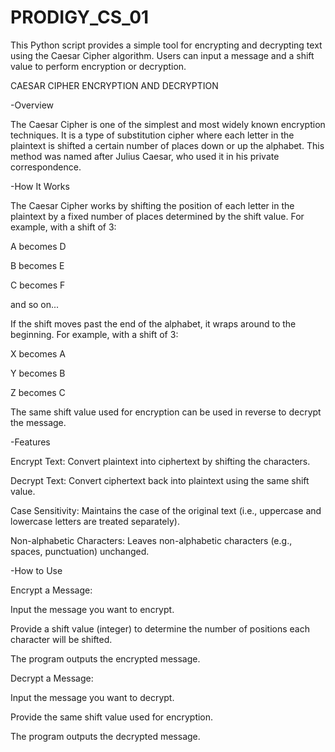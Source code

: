 # PRODIGY_CS_01
This Python script provides a simple tool for encrypting and decrypting text using the Caesar Cipher algorithm. Users can input a message and a shift value to perform encryption or decryption.

CAESAR CIPHER ENCRYPTION AND DECRYPTION

-Overview

The Caesar Cipher is one of the simplest and most widely known encryption techniques. It is a type of substitution cipher where each letter in the plaintext is shifted a certain number of places down or up the alphabet. This method was named after Julius Caesar, who used it in his private correspondence.

-How It Works

The Caesar Cipher works by shifting the position of each letter in the plaintext by a fixed number of places determined by the shift value. For example, with a shift of 3:

A becomes D

B becomes E

C becomes F

and so on...

If the shift moves past the end of the alphabet, it wraps around to the beginning. For example, with a shift of 3:

X becomes A

Y becomes B

Z becomes C

The same shift value used for encryption can be used in reverse to decrypt the message.

-Features

Encrypt Text: Convert plaintext into ciphertext by shifting the characters.

Decrypt Text: Convert ciphertext back into plaintext using the same shift value.

Case Sensitivity: Maintains the case of the original text (i.e., uppercase and lowercase letters are treated separately).

Non-alphabetic Characters: Leaves non-alphabetic characters (e.g., spaces, punctuation) unchanged.

-How to Use

Encrypt a Message:

Input the message you want to encrypt.

Provide a shift value (integer) to determine the number of positions each character will be shifted.

The program outputs the encrypted message.

Decrypt a Message:

Input the message you want to decrypt.

Provide the same shift value used for encryption.

The program outputs the decrypted message.
